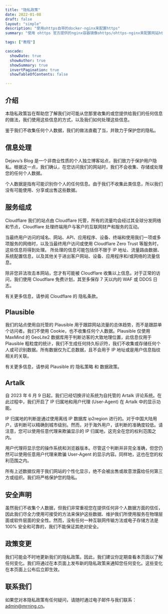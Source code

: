 ```yaml
---
title: "隐私政策"
date: 2022-01-08
draft: false
layout: "simple"
description: "使用ohttps自带的docker-nginx来配置https"
summary: "使用 ohttps 官方提供的nginx容器镜像ohttps/ohttps-nginx来配置网站https服务。"

tags: ["教程"]

cascade:
  showDate: true
  showAuthor: true
  showSummary: true
  invertPagination: true
  showTableOfContents: false

---
```


## 介绍
本隐私政策旨在帮助您了解我们对可能从您那里收集的或您提供给我们的任何信息的做法，我们使用这些信息的方式，以及我们如何处理这些信息。

鉴于我们不收集任何个人数据，我们的做法直截了当，并致力于保护您的隐私。

## 信息处理
Dejavu’s Blog 是一个非商业性质的个人独立博客站点，我们致力于保护用户隐私。根据这一点，我们确认，在您访问我们的网站时，我们不会收集、存储或处理您的任何个人数据。

个人数据是指有可能识别你个人的任何信息。由于我们不收集此类信息，所以我们没有可能使用、分享或出售这些数据。

## 服务组成
Cloudflare
我们的站点由 Cloudflare 托管，所有的流量均会经过其全球分发网络和节点，Cloudflare 处理终端用户与客户的互联网财产和服务的互动。

当最终用户访问的域名、网站、API、应用程序、设备、终端和使用我们一项或多项服务的网络时，以及当最终用户访问或使用 Cloudflare Zero Trust 等服务时，这些信息将得到处理。 所处理的信息可能包括但不限于 IP 地址、流量路由数据、系统配置信息，以及其他关于进出客户网站、设备、应用程序和/或网络的流量信息。

除非您非法攻击本网站，您才有可能被 Cloudflare 收集以上信息。对于正常的访问，我们使用 Cloudflare 免费计划，其至多保存 7 天以内的 WAF 或 DDOS 日志。

有关更多信息，请参阅 Cloudflare 的 隐私条款。

## Plausible
我们的站点使用自托管的 Plausible 用于跟踪网站流量的总体趋势，而不是跟踪单个访问者。我们不使用 Cookie，也不收集任何个人数据。Plausible 仅使用 MaxMind 的 GeoLite2 数据库用于判断访客的大致地理位置，此信息仅用于 Plausible 粗粒度的统计，我们不生成任何持久标识符，我们不收集或存储任何个人或可识别数据。所有数据仅为汇总数据，且不会用于 IP 地址或是用户信息指纹相关的关联。

有关更多信息，请参阅 Plausible 的 隐私策略 和 数据政策。

## Artalk
自 2023 年 6 月 9 日起，我们已经切换评论系统为自托管的 Artalk 评论系统。在此过程中，我们开启了 IP 归属地和用户代理 (User-Agent) 在 Artalk 中的显示功能。

IP 归属地的判断是通过使用离线 IP 数据库 ip2region 进行的。对于中国大陆用户，该判断可以精确到城市级别。然而，对于海外用户，该判断的准确度较低。请注意，您可以使用任意代理来欺骗显示的 IP 归属地，这完全在您的权利范围之内。

用户代理将显示您的操作系统和浏览器版本。尽管这个判断并非完全准确，但您仍然可以使用任意用户代理来欺骗 User-Agent 的显示内容。同样地，这也在您的权利范围之内。

所有上述数据仅用于我们网站的个性化显示，绝不会被出售或故意泄露给任何第三方或组织。我们将严格保护您的隐私。

## 安全声明
虽然我们不收集个人数据，但我们非常重视您在提供任何非个人数据方面的信任，因此我们尽全力使用可接受的方法来保护这些数据、维护我们所使用服务在物理层面或软件层面的安全性。然而，没有任何一种互联网传输方法或电子存储方法是 100% 安全和可靠的，我们不能保证其绝对安全。

## 政策变更
我们可能会不时地更新我们的隐私政策。因此，我们建议你定期查看本页面以了解任何变化。我们将通过在本页面上发布新的隐私政策来通知您任何变化。这些变化在本页面上公布后立即生效。

## 联系我们
如果您对本隐私政策有任何疑问，请随时通过电子邮件与我们联系：admin@mrning.cn。